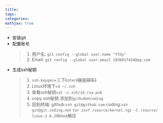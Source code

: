 ```yaml
---
title:
tags:
categories:
mathjax: true
---
```




<!--more-->
- 安装git
- 配置账号
	> 1. 用户名: `git config --global user.name "ffdy"`
	> 2. Email: `git config --global user.email 1836017424@qq.com`
- 生成ssh秘钥
	> 1. `ssh-keygen`+三下`Enter`~~(就是回车)~~
	> 2. Linux环境下`cd ~/.ssh`
	> 3. 查看ssh秘钥`cat ~/.ssh/id_rsa.pub`
	> 4. copy ssh秘钥 添加到`github`or`coding`
	> 5. 回到终端:
		github:`ssh git@github.com`
		coding:`ssh git@git.coding.net`
`tar zxvf /source/kernel.tgz -C /source/ linux-2.6.29`linux解压
<!--stackedit_data:
eyJoaXN0b3J5IjpbLTMzNDI1MjM2NCwtMTkxODI4NTE4MSwtNz
cxMzU4MjMzXX0=
-->